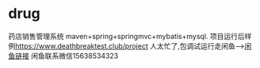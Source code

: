 # drug
药店销售管理系统
maven+spring+springmvc+mybatis+mysql.
项目运行后样例<https://www.deathbreaktest.club/project>
人太忙了,包调试运行走闲鱼-->[闲鱼链接](https://m.tb.cn/h.UsZyFSb?tk=lWZ6d9io6xN) 闲鱼联系微信15638534323

